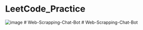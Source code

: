 # LeetCode_Practice
![image](https://github.com/AYUSHSURYAVANSHI/LeetCode_Practice/assets/113771722/7b8ac9a0-3b57-40dd-8288-34884ea269c5)
#   W e b - S c r a p p i n g - C h a t - B o t  
 #   W e b - S c r a p p i n g - C h a t - B o t  
 